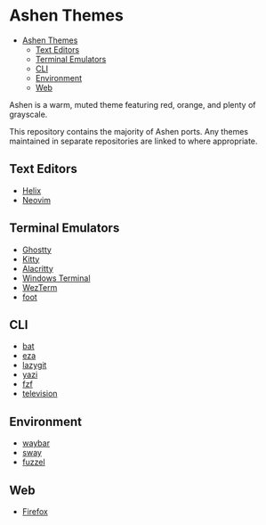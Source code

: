 # Ashen Themes

<!--toc:start-->

- [Ashen Themes](#ashen-themes)
  - [Text Editors](#text-editors)
  - [Terminal Emulators](#terminal-emulators)
  - [CLI](#cli)
  - [Environment](#environment)
  - [Web](#web)

<!--toc:end-->

Ashen is a warm, muted theme featuring red, orange, and plenty of grayscale.

This repository contains the majority of Ashen ports. Any themes maintained in
separate repositories are linked to where appropriate.

## Text Editors

- [Helix](./helix)
- [Neovim](https://github.com/ficcdaf/ashen.nvim)

## Terminal Emulators

- [Ghostty](./ghostty)
- [Kitty](./kitty)
- [Alacritty](./alacritty)
- [Windows Terminal](./windows-terminal)
- [WezTerm](./wezterm)
- [foot](./foot)

## CLI

- [bat](./bat)
- [eza](./eza)
- [lazygit](./lazygit)
- [yazi](./ashen.yazi)
- [fzf](./fzf)
- [television](./television)

## Environment

- [waybar](./waybar)
- [sway](./sway)
- [fuzzel](./fuzzel)

## Web

- [Firefox](./firefox)
